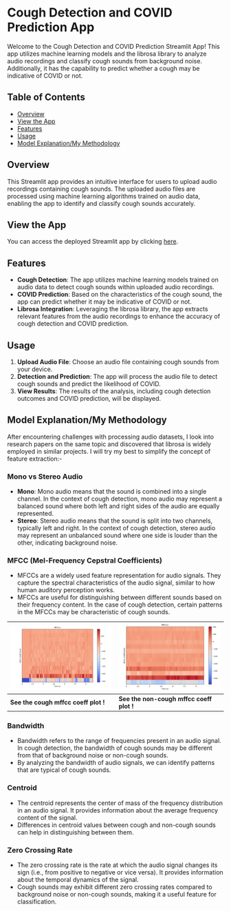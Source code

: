 # Cough Detection and COVID Prediction App

Welcome to the Cough Detection and COVID Prediction Streamlit App! This app utilizes machine learning models and the librosa library to analyze audio recordings and classify cough sounds from background noise. Additionally, it has the capability to predict whether a cough may be indicative of COVID or not.

## Table of Contents

- [Overview](#overview)
- [View the App](#viewapp)
- [Features](#features)
- [Usage](#usage)
- [Model Explanation/My Methodology](#model-explanation)

## Overview

This Streamlit app provides an intuitive interface for users to upload audio recordings containing cough sounds. The uploaded audio files are processed using machine learning algorithms trained on audio data, enabling the app to identify and classify cough sounds accurately.

## View the App

You can access the deployed Streamlit app by clicking [here](https://cough-covid-detection-5kkk4sneha22t.streamlit.app).


## Features

- **Cough Detection**: The app utilizes machine learning models trained on audio data to detect cough sounds within uploaded audio recordings.
- **COVID Prediction**: Based on the characteristics of the cough sound, the app can predict whether it may be indicative of COVID or not.
- **Librosa Integration**: Leveraging the librosa library, the app extracts relevant features from the audio recordings to enhance the accuracy of cough detection and COVID prediction.

## Usage

1. **Upload Audio File**: Choose an audio file containing cough sounds from your device.
2. **Detection and Prediction**: The app will process the audio file to detect cough sounds and predict the likelihood of COVID.
3. **View Results**: The results of the analysis, including cough detection outcomes and COVID prediction, will be displayed.

## Model Explanation/My Methodology
After encountering challenges with processing audio datasets, I look into research papers on the same topic and discovered that librosa is widely employed in similar projects. I will try my best to simplify the concept of feature extraction:-

### Mono vs Stereo Audio

- **Mono**: Mono audio means that the sound is combined into a single channel. In the context of cough detection, mono audio may represent a balanced sound where both left and right sides of the audio are equally represented.
- **Stereo**: Stereo audio means that the sound is split into two channels, typically left and right. In the context of cough detection, stereo audio may represent an unbalanced sound where one side is louder than the other, indicating background noise.

### MFCC (Mel-Frequency Cepstral Coefficients)

- MFCCs are a widely used feature representation for audio signals. They capture the spectral characteristics of the audio signal, similar to how human auditory perception works.
- MFCCs are useful for distinguishing between different sounds based on their frequency content. In the case of cough detection, certain patterns in the MFCCs may be characteristic of cough sounds.

| ![coughmfcc](ss/cmffcc.png)                   | ![noncoughmfcc](ss/nmfcc.png)            |
| ---------------------------------------       | ----------------------------------       | 
| **See the cough mffcc coeff plot !**          | **See the non-cough mffcc coeff plot !** | 
### Bandwidth

- Bandwidth refers to the range of frequencies present in an audio signal. In cough detection, the bandwidth of cough sounds may be different from that of background noise or non-cough sounds.
- By analyzing the bandwidth of audio signals, we can identify patterns that are typical of cough sounds.

### Centroid

- The centroid represents the center of mass of the frequency distribution in an audio signal. It provides information about the average frequency content of the signal.
- Differences in centroid values between cough and non-cough sounds can help in distinguishing between them.

### Zero Crossing Rate

- The zero crossing rate is the rate at which the audio signal changes its sign (i.e., from positive to negative or vice versa). It provides information about the temporal dynamics of the signal.
- Cough sounds may exhibit different zero crossing rates compared to background noise or non-cough sounds, making it a useful feature for classification.




